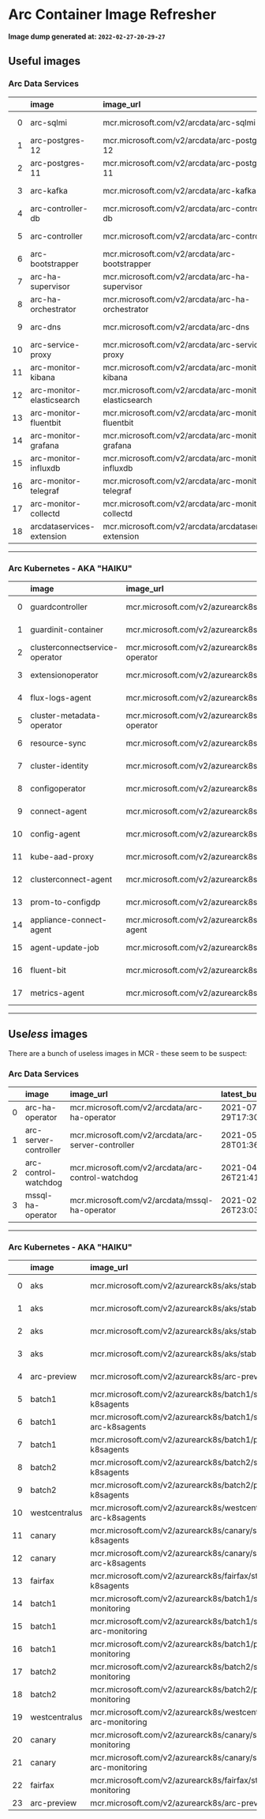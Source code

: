 # Arc Container Image Refresher
**Image dump generated at: `2022-02-27-20-29-27`**
## Useful images
### Arc Data Services
|    | image                     | image_url                                              | latest_build_date              | latest_tag        |
|---:|:--------------------------|:-------------------------------------------------------|:-------------------------------|:------------------|
|  0 | arc-sqlmi                 | mcr.microsoft.com/v2/arcdata/arc-sqlmi                 | 2022-02-25T04:07:26.378287312Z | v1.4.0_2022-02-25 |
|  1 | arc-postgres-12           | mcr.microsoft.com/v2/arcdata/arc-postgres-12           | 2022-02-25T04:06:45.679788739Z | v1.4.0_2022-02-25 |
|  2 | arc-postgres-11           | mcr.microsoft.com/v2/arcdata/arc-postgres-11           | 2022-02-25T04:05:44.388850447Z | v1.4.0_2022-02-25 |
|  3 | arc-kafka                 | mcr.microsoft.com/v2/arcdata/arc-kafka                 | 2022-02-25T04:03:46.431175098Z | v1.4.0_2022-02-25 |
|  4 | arc-controller-db         | mcr.microsoft.com/v2/arcdata/arc-controller-db         | 2022-02-25T04:01:48.830315511Z | v1.4.0_2022-02-25 |
|  5 | arc-controller            | mcr.microsoft.com/v2/arcdata/arc-controller            | 2022-02-25T04:01:02.166837292Z | v1.4.0_2022-02-25 |
|  6 | arc-bootstrapper          | mcr.microsoft.com/v2/arcdata/arc-bootstrapper          | 2022-02-25T03:59:43.949204601Z | v1.4.0_2022-02-25 |
|  7 | arc-ha-supervisor         | mcr.microsoft.com/v2/arcdata/arc-ha-supervisor         | 2022-02-25T03:58:48.583299816Z | v1.4.0_2022-02-25 |
|  8 | arc-ha-orchestrator       | mcr.microsoft.com/v2/arcdata/arc-ha-orchestrator       | 2022-02-25T03:58:41.097594263Z | v1.4.0_2022-02-25 |
|  9 | arc-dns                   | mcr.microsoft.com/v2/arcdata/arc-dns                   | 2022-02-25T03:58:12.84054861Z  | v1.4.0_2022-02-25 |
| 10 | arc-service-proxy         | mcr.microsoft.com/v2/arcdata/arc-service-proxy         | 2022-02-25T03:57:56.845207675Z | v1.4.0_2022-02-25 |
| 11 | arc-monitor-kibana        | mcr.microsoft.com/v2/arcdata/arc-monitor-kibana        | 2022-02-25T03:56:46.67413577Z  | v1.4.0_2022-02-25 |
| 12 | arc-monitor-elasticsearch | mcr.microsoft.com/v2/arcdata/arc-monitor-elasticsearch | 2022-02-25T03:56:23.057825632Z | v1.4.0_2022-02-25 |
| 13 | arc-monitor-fluentbit     | mcr.microsoft.com/v2/arcdata/arc-monitor-fluentbit     | 2022-02-25T03:56:10.945585827Z | v1.4.0_2022-02-25 |
| 14 | arc-monitor-grafana       | mcr.microsoft.com/v2/arcdata/arc-monitor-grafana       | 2022-02-25T03:56:06.021550899Z | v1.4.0_2022-02-25 |
| 15 | arc-monitor-influxdb      | mcr.microsoft.com/v2/arcdata/arc-monitor-influxdb      | 2022-02-25T03:55:58.604370716Z | v1.4.0_2022-02-25 |
| 16 | arc-monitor-telegraf      | mcr.microsoft.com/v2/arcdata/arc-monitor-telegraf      | 2022-02-25T03:55:50.979462013Z | v1.4.0_2022-02-25 |
| 17 | arc-monitor-collectd      | mcr.microsoft.com/v2/arcdata/arc-monitor-collectd      | 2022-02-25T03:55:45.894236696Z | v1.4.0_2022-02-25 |
| 18 | arcdataservices-extension | mcr.microsoft.com/v2/arcdata/arcdataservices-extension |                                | 1.1.18791000      |
---
### Arc Kubernetes - AKA "HAIKU"
|    | image                          | image_url                                                       | latest_build_date              | latest_tag    |
|---:|:-------------------------------|:----------------------------------------------------------------|:-------------------------------|:--------------|
|  0 | guardcontroller                | mcr.microsoft.com/v2/azurearck8s/guardcontroller                | 2022-02-19T00:14:51.641241689Z | 1.6.7-preview |
|  1 | guardinit-container            | mcr.microsoft.com/v2/azurearck8s/guardinit-container            | 2022-02-19T00:14:08.287930665Z | 1.6.7-preview |
|  2 | clusterconnectservice-operator | mcr.microsoft.com/v2/azurearck8s/clusterconnectservice-operator | 2022-02-19T00:13:21.383104492Z | 1.6.7-preview |
|  3 | extensionoperator              | mcr.microsoft.com/v2/azurearck8s/extensionoperator              | 2022-02-19T00:12:35.975289248Z | 1.6.7-preview |
|  4 | flux-logs-agent                | mcr.microsoft.com/v2/azurearck8s/flux-logs-agent                | 2022-02-19T00:11:47.636965214Z | 1.6.7-preview |
|  5 | cluster-metadata-operator      | mcr.microsoft.com/v2/azurearck8s/cluster-metadata-operator      | 2022-02-19T00:10:58.346762646Z | 1.6.7-preview |
|  6 | resource-sync                  | mcr.microsoft.com/v2/azurearck8s/resource-sync                  | 2022-02-19T00:10:10.357184805Z | 1.6.7-preview |
|  7 | cluster-identity               | mcr.microsoft.com/v2/azurearck8s/cluster-identity               | 2022-02-19T00:09:18.23035242Z  | 1.6.7-preview |
|  8 | configoperator                 | mcr.microsoft.com/v2/azurearck8s/configoperator                 | 2022-02-19T00:08:20.106075907Z | 1.6.7-preview |
|  9 | connect-agent                  | mcr.microsoft.com/v2/azurearck8s/connect-agent                  | 2022-02-19T00:07:31.228704394Z | 1.6.7-preview |
| 10 | config-agent                   | mcr.microsoft.com/v2/azurearck8s/config-agent                   | 2022-02-19T00:06:12.344459676Z | 1.6.7-preview |
| 11 | kube-aad-proxy                 | mcr.microsoft.com/v2/azurearck8s/kube-aad-proxy                 | 2022-02-19T00:04:07.201594431Z | 1.6.7-preview |
| 12 | clusterconnect-agent           | mcr.microsoft.com/v2/azurearck8s/clusterconnect-agent           | 2022-02-19T00:03:14.151085739Z | 1.6.7-preview |
| 13 | prom-to-configdp               | mcr.microsoft.com/v2/azurearck8s/prom-to-configdp               | 2022-02-18T23:56:18.707190753Z | 1.6.7-preview |
| 14 | appliance-connect-agent        | mcr.microsoft.com/v2/azurearck8s/appliance-connect-agent        | 2022-02-18T23:50:24.905944399Z | 1.6.7-preview |
| 15 | agent-update-job               | mcr.microsoft.com/v2/azurearck8s/agent-update-job               | 2022-02-18T23:47:33.743152611Z | 1.6.7-preview |
| 16 | fluent-bit                     | mcr.microsoft.com/v2/azurearck8s/fluent-bit                     | 2022-02-18T23:46:56.411890376Z | 1.6.7-preview |
| 17 | metrics-agent                  | mcr.microsoft.com/v2/azurearck8s/metrics-agent                  | 2022-02-18T23:42:43.851027748Z | 1.6.7-preview |
---
## Use*less* images
There are a bunch of useless images in MCR - these seem to be suspect:
### Arc Data Services
|    | image                 | image_url                                          | latest_build_date              | latest_tag        |
|---:|:----------------------|:---------------------------------------------------|:-------------------------------|:------------------|
|  0 | arc-ha-operator       | mcr.microsoft.com/v2/arcdata/arc-ha-operator       | 2021-07-29T17:30:48.75187855Z  | v1.0.0_2021-07-30 |
|  1 | arc-server-controller | mcr.microsoft.com/v2/arcdata/arc-server-controller | 2021-05-28T01:36:29.11422795Z  | latest            |
|  2 | arc-control-watchdog  | mcr.microsoft.com/v2/arcdata/arc-control-watchdog  | 2021-04-26T21:41:27.245453254Z | latest            |
|  3 | mssql-ha-operator     | mcr.microsoft.com/v2/arcdata/mssql-ha-operator     | 2021-02-26T23:03:10.355773453Z | latest            |
---
### Arc Kubernetes - AKA "HAIKU"
|    | image         | image_url                                                                     | latest_build_date              | latest_tag      |
|---:|:--------------|:------------------------------------------------------------------------------|:-------------------------------|:----------------|
|  0 | aks           | mcr.microsoft.com/v2/azurearck8s/aks/stable/extensionoperator                 | 2022-02-18T22:22:31.882096229Z | 1.6.6           |
|  1 | aks           | mcr.microsoft.com/v2/azurearck8s/aks/stable/configoperator                    | 2022-02-18T22:19:21.91695387Z  | 1.6.6           |
|  2 | aks           | mcr.microsoft.com/v2/azurearck8s/aks/stable/config-agent                      | 2022-02-18T22:18:05.920831492Z | 1.6.6           |
|  3 | aks           | mcr.microsoft.com/v2/azurearck8s/aks/stable/fluent-bit                        | 2022-02-18T22:08:30.43140359Z  | 1.6.6           |
|  4 | arc-preview   | mcr.microsoft.com/v2/azurearck8s/arc-preview/flux-init-container              | 2020-09-30T00:53:51.125512705Z | 0.0.1           |
|  5 | batch1        | mcr.microsoft.com/v2/azurearck8s/batch1/stable/azure-arc-k8sagents            |                                | 1.6.6           |
|  6 | batch1        | mcr.microsoft.com/v2/azurearck8s/batch1/stable/appliance/azure-arc-k8sagents  |                                | 0.4.0-appliance |
|  7 | batch1        | mcr.microsoft.com/v2/azurearck8s/batch1/preview/azure-arc-k8sagents           |                                | 1.6.7-preview   |
|  8 | batch2        | mcr.microsoft.com/v2/azurearck8s/batch2/stable/azure-arc-k8sagents            |                                | 1.6.6           |
|  9 | batch2        | mcr.microsoft.com/v2/azurearck8s/batch2/preview/azure-arc-k8sagents           |                                | 1.6.7-preview   |
| 10 | westcentralus | mcr.microsoft.com/v2/azurearck8s/westcentralus/stable/azure-arc-k8sagents     |                                | 1.6.6           |
| 11 | canary        | mcr.microsoft.com/v2/azurearck8s/canary/stable/azure-arc-k8sagents            |                                | 1.6.6           |
| 12 | canary        | mcr.microsoft.com/v2/azurearck8s/canary/stable/appliance/azure-arc-k8sagents  |                                | 0.4.0-appliance |
| 13 | fairfax       | mcr.microsoft.com/v2/azurearck8s/fairfax/stable/azure-arc-k8sagents           |                                | 1.6.6           |
| 14 | batch1        | mcr.microsoft.com/v2/azurearck8s/batch1/stable/azure-arc-monitoring           |                                | 1.6.6           |
| 15 | batch1        | mcr.microsoft.com/v2/azurearck8s/batch1/stable/appliance/azure-arc-monitoring |                                | 0.4.0-appliance |
| 16 | batch1        | mcr.microsoft.com/v2/azurearck8s/batch1/preview/azure-arc-monitoring          |                                | 1.6.7-preview   |
| 17 | batch2        | mcr.microsoft.com/v2/azurearck8s/batch2/stable/azure-arc-monitoring           |                                | 1.6.6           |
| 18 | batch2        | mcr.microsoft.com/v2/azurearck8s/batch2/preview/azure-arc-monitoring          |                                | 1.6.7-preview   |
| 19 | westcentralus | mcr.microsoft.com/v2/azurearck8s/westcentralus/stable/azure-arc-monitoring    |                                | 1.6.6           |
| 20 | canary        | mcr.microsoft.com/v2/azurearck8s/canary/stable/azure-arc-monitoring           |                                | 1.6.6           |
| 21 | canary        | mcr.microsoft.com/v2/azurearck8s/canary/stable/appliance/azure-arc-monitoring |                                | 0.4.0-appliance |
| 22 | fairfax       | mcr.microsoft.com/v2/azurearck8s/fairfax/stable/azure-arc-monitoring          |                                | 1.6.6           |
| 23 | arc-preview   | mcr.microsoft.com/v2/azurearck8s/arc-preview/fluxctl                          |                                | 0.2.0           |